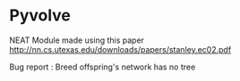 # Pyvolve

NEAT Module made using this paper http://nn.cs.utexas.edu/downloads/papers/stanley.ec02.pdf

Bug report : Breed offspring's network has no tree
